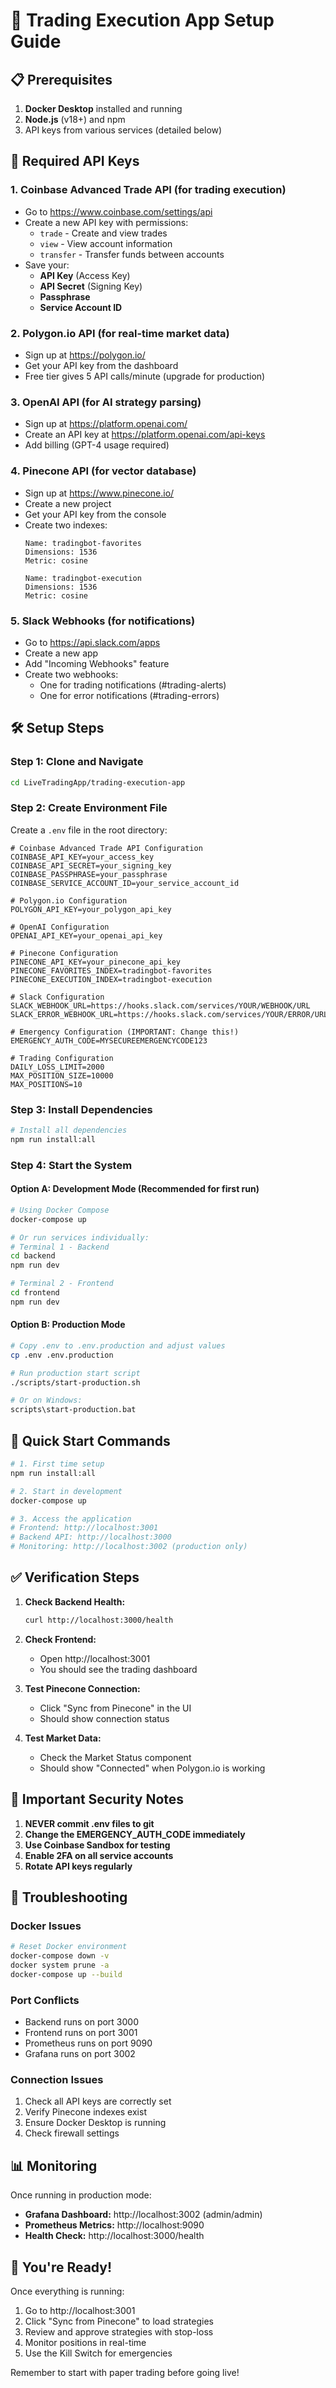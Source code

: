 # 🚀 Trading Execution App Setup Guide

## 📋 Prerequisites

1. **Docker Desktop** installed and running
2. **Node.js** (v18+) and npm
3. API keys from various services (detailed below)

## 🔑 Required API Keys

### 1. **Coinbase Advanced Trade API** (for trading execution)
- Go to https://www.coinbase.com/settings/api
- Create a new API key with permissions:
  - `trade` - Create and view trades
  - `view` - View account information
  - `transfer` - Transfer funds between accounts
- Save your:
  - **API Key** (Access Key)
  - **API Secret** (Signing Key)
  - **Passphrase**
  - **Service Account ID**

### 2. **Polygon.io API** (for real-time market data)
- Sign up at https://polygon.io/
- Get your API key from the dashboard
- Free tier gives 5 API calls/minute (upgrade for production)

### 3. **OpenAI API** (for AI strategy parsing)
- Sign up at https://platform.openai.com/
- Create an API key at https://platform.openai.com/api-keys
- Add billing (GPT-4 usage required)

### 4. **Pinecone API** (for vector database)
- Sign up at https://www.pinecone.io/
- Create a new project
- Get your API key from the console
- Create two indexes:
  ```
  Name: tradingbot-favorites
  Dimensions: 1536
  Metric: cosine
  
  Name: tradingbot-execution
  Dimensions: 1536
  Metric: cosine
  ```

### 5. **Slack Webhooks** (for notifications)
- Go to https://api.slack.com/apps
- Create a new app
- Add "Incoming Webhooks" feature
- Create two webhooks:
  - One for trading notifications (#trading-alerts)
  - One for error notifications (#trading-errors)

## 🛠️ Setup Steps

### Step 1: Clone and Navigate
```bash
cd LiveTradingApp/trading-execution-app
```

### Step 2: Create Environment File
Create a `.env` file in the root directory:

```env
# Coinbase Advanced Trade API Configuration
COINBASE_API_KEY=your_access_key
COINBASE_API_SECRET=your_signing_key
COINBASE_PASSPHRASE=your_passphrase
COINBASE_SERVICE_ACCOUNT_ID=your_service_account_id

# Polygon.io Configuration
POLYGON_API_KEY=your_polygon_api_key

# OpenAI Configuration
OPENAI_API_KEY=your_openai_api_key

# Pinecone Configuration
PINECONE_API_KEY=your_pinecone_api_key
PINECONE_FAVORITES_INDEX=tradingbot-favorites
PINECONE_EXECUTION_INDEX=tradingbot-execution

# Slack Configuration
SLACK_WEBHOOK_URL=https://hooks.slack.com/services/YOUR/WEBHOOK/URL
SLACK_ERROR_WEBHOOK_URL=https://hooks.slack.com/services/YOUR/ERROR/URL

# Emergency Configuration (IMPORTANT: Change this!)
EMERGENCY_AUTH_CODE=MYSECUREEMERGENCYCODE123

# Trading Configuration
DAILY_LOSS_LIMIT=2000
MAX_POSITION_SIZE=10000
MAX_POSITIONS=10
```

### Step 3: Install Dependencies
```bash
# Install all dependencies
npm run install:all
```

### Step 4: Start the System

#### Option A: Development Mode (Recommended for first run)
```bash
# Using Docker Compose
docker-compose up

# Or run services individually:
# Terminal 1 - Backend
cd backend
npm run dev

# Terminal 2 - Frontend
cd frontend
npm run dev
```

#### Option B: Production Mode
```bash
# Copy .env to .env.production and adjust values
cp .env .env.production

# Run production start script
./scripts/start-production.sh

# Or on Windows:
scripts\start-production.bat
```

## 🎯 Quick Start Commands

```bash
# 1. First time setup
npm run install:all

# 2. Start in development
docker-compose up

# 3. Access the application
# Frontend: http://localhost:3001
# Backend API: http://localhost:3000
# Monitoring: http://localhost:3002 (production only)
```

## ✅ Verification Steps

1. **Check Backend Health:**
   ```bash
   curl http://localhost:3000/health
   ```

2. **Check Frontend:**
   - Open http://localhost:3001
   - You should see the trading dashboard

3. **Test Pinecone Connection:**
   - Click "Sync from Pinecone" in the UI
   - Should show connection status

4. **Test Market Data:**
   - Check the Market Status component
   - Should show "Connected" when Polygon.io is working

## 🚨 Important Security Notes

1. **NEVER commit .env files to git**
2. **Change the EMERGENCY_AUTH_CODE immediately**
3. **Use Coinbase Sandbox for testing**
4. **Enable 2FA on all service accounts**
5. **Rotate API keys regularly**

## 🐛 Troubleshooting

### Docker Issues
```bash
# Reset Docker environment
docker-compose down -v
docker system prune -a
docker-compose up --build
```

### Port Conflicts
- Backend runs on port 3000
- Frontend runs on port 3001
- Prometheus runs on port 9090
- Grafana runs on port 3002

### Connection Issues
1. Check all API keys are correctly set
2. Verify Pinecone indexes exist
3. Ensure Docker Desktop is running
4. Check firewall settings

## 📊 Monitoring

Once running in production mode:
- **Grafana Dashboard:** http://localhost:3002 (admin/admin)
- **Prometheus Metrics:** http://localhost:9090
- **Health Check:** http://localhost:3000/health

## 🎉 You're Ready!

Once everything is running:
1. Go to http://localhost:3001
2. Click "Sync from Pinecone" to load strategies
3. Review and approve strategies with stop-loss
4. Monitor positions in real-time
5. Use the Kill Switch for emergencies

Remember to start with paper trading before going live! 